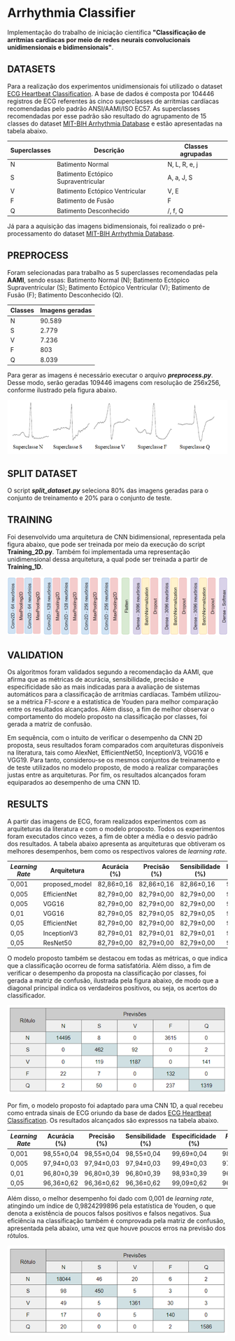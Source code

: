 # Arrhythmia Classifier

Implementação do trabalho de iniciação científica **"Classificação de arritmias cardíacas por meio de redes neurais convolucionais unidimensionais e bidimensionais"**.

## DATASETS 
Para a realização dos experimentos unidimensionais foi utilizado o dataset [ECG Heartbeat Classification](www.kaggle.com/shayanfazeli/heartbeat). A base de dados é composta por 104446 registros de ECG referentes às cinco superclasses de arritmias cardíacas recomendadas pelo padrão ANSI/AAMI/ISO EC57. As superclasses recomendadas por esse padrão são resultado do agrupamento de 15 classes do dataset [MIT-BIH Arrhythmia Database](https://physionet.org/content/mitdb/1.0.0/) e estão apresentadas na tabela abaixo.

Superclasses | Descrição | Classes agrupadas
--------|----------|------
N | Batimento Normal | N, L, R, e, j
S | Batimento Ectópico Supraventricular | A, a, J, S
V | Batimento Ectópico Ventricular |  V, E
F | Batimento de Fusão | F
Q | Batimento Desconhecido | /, f, Q

Já para a aquisição das imagens bidimensionais, foi realizado o pré-processamento do dataset [MIT-BIH Arrhythmia Database](https://physionet.org/content/mitdb/1.0.0/).

## PREPROCESS 
Foram selecionadas para trabalho as 5 superclasses recomendadas pela **AAMI**, sendo essas: Batimento Normal (N); Batimento Ectópico Supraventricular (S); Batimento Ectópico Ventricular (V); Batimento de Fusão (F); Batimento Desconhecido (Q).

Classes | Imagens geradas
--------|----------------
N | 90.589
S | 2.779
V | 7.236
F | 803
Q | 8.039

Para gerar as imagens é necessário executar o arquivo ***preprocess.py***. Desse modo, serão geradas 109446 imagens com resolução de 256x256, conforme ilustrado pela figura abaixo.
<p align="center">
  <img src="/docs/imagesECG2.png" >
</p>

## SPLIT DATASET
O script ***split_dataset.py*** seleciona 80% das imagens geradas para o conjunto de treinamento e 20% para o conjunto de teste.

## TRAINING
Foi desenvolvido uma arquitetura de CNN bidimensional, representada pela figura abaixo, que pode ser treinada por meio da execução do script **Training_2D.py**. Também foi implementada uma representação unidimensional dessa arquitetura, a qual pode ser treinada a partir de **Training_1D**.

<p align="center">
  <img src="/docs/proposed_model.png" >
</p>

## VALIDATION
Os algoritmos foram validados segundo a recomendação da AAMI, que afirma que as métricas de acurácia, sensibilidade, precisão e especificidade são as mais indicadas para a avaliação de sistemas automáticos para a classificação de arritmias cardíacas. Também utilizou-se a métrica *F1-score* e a estatística de Youden para melhor comparação entre os resultados alcançados. Além disso, a fim de melhor observar o comportamento do modelo proposto na classificação por classes, foi gerada a matriz de confusão.

Em sequência, com o intuito de verificar o desempenho da CNN 2D proposta, seus resultados foram comparados com arquiteturas disponíveis na literatura, tais como AlexNet, EfficientNet50, InceptionV3, VGG16 e VGG19. Para tanto, considerou-se os mesmos conjuntos de treinamento e de teste utilizados no modelo proposto, de modo a realizar comparações justas entre as arquiteturas. Por fim, os resultados alcançados foram equiparados ao desempenho de uma CNN 1D.

## RESULTS
A partir das imagens de ECG, foram realizados experimentos com as arquiteturas da literatura e com o modelo proposto. Todos os experimentos foram executados cinco vezes, a fim de obter a média e o desvio padrão dos resultados. A tabela abaixo apresenta as arquiteturas que obtiveram os melhores desempenhos, bem como os respectivos valores de *learning rate*.

*Learning Rate* | Arquitetura | Acurácia (%)| Precisão (%)| Sensibilidade (%)| Especificidade (%)| *F1-Score* (%)| Estatística de Youden
----------------|-------------|-----------|----------|---------------|-----------------|-------------|----------------------
0,001 | proposed_model | 82,86±0,16 | 82,86±0,16  | 82,86±0,16 | 95,73±0,08 | 82,86±0,16 | 0,7858818617
0,005 | EfficientNet | 82,79±0,00 | 82,79±0,00 | 82,79±0,00 | 95,70±0,00 | 82,79±0,00 | 0,7849155637
0,005 | VGG16 | 82,79±0,00 | 82,79±0,00 | 82,79±0,00 | 95,70±0,00 | 82,79±0,00 | 0,7849155637
0,01 | VGG16 | 82,79±0,05 | 82,79±0,05 | 82,79±0,05 | 95,70±0,05 | 82,79±0,05 | 0,7849155999
0,05 | EfficientNet | 82,79±0,00 | 82,79±0,00 | 82,79±0,00 | 95,70±0,00 | 82,79±0,00 | 0,7849155637
0,05 | InceptionV3 | 82,79±0,01 | 82,79±0,01 | 82,79±0,01 | 95,70±0,01 | 82,79±0,01 | 0,7849155637
0,05 | ResNet50 | 82,79±0,00 | 82,79±0,00 | 82,79±0,00 | 95,70±0,00 | 82,79±0,00 | 0,7849155637

O modelo proposto também se destacou em todas as métricas, o que indica que a classificação ocorreu de forma satisfatória. Além disso, a fim de verificar o desempenho da proposta na classificação por classes, foi gerada a matriz de confusão, ilustrada pela figura abaixo, de modo que a diagonal principal indica os verdadeiros positivos, ou seja, os acertos do classificador.

<p align="center">
  <img src="/docs/confusion_matrix_2D.PNG" >
</p>

Por fim, o modelo proposto foi adaptado para uma CNN 1D, a qual recebeu como entrada sinais de ECG oriundo da base de dados [ECG Heartbeat Classification](www.kaggle.com/shayanfazeli/heartbeat). Os resultados alcançados são expressos na tabela abaixo.

*Learning Rate* | Acurácia (%)| Precisão (%)| Sensibilidade (%)| Especificidade (%)| *F1-Score* (%)
----------------|-------------|-------------|------------------|-------------------|----------------
0,001 | 98,55±0,04 | 98,55±0,04  | 98,55±0,04 | 99,69±0,04 | 98,55±0,04 
0,005 | 97,94±0,03 | 97,94±0,03 | 97,94±0,03 | 99,49±0,03 | 97,94±0,03
0,01 | 96,80±0,39 | 96,80±0,39 | 96,80±0,39 | 98,93±0,39 | 96,80±0,39
0,05 | 96,36±0,62 | 96,36±0,62 | 96,36±0,62 | 99,09±0,62 | 96,36±0,62

Além disso, o melhor desempenho foi dado com 0,001 de *learning rate*, atingindo um índice de 0,9824299896 pela estatística de Youden, o que denota a existência de poucos falsos positivos e falsos negativos. Sua eficiência na classificação também é comprovada pela matriz de confusão, apresentada pela abaixo, uma vez que houve poucos erros na previsão dos rótulos.

<p align="center">
  <img src="/docs/confusion_matrix_1D.PNG" >
</p>
